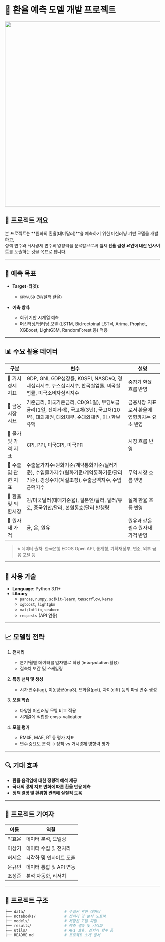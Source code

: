 # 💱 환율 예측 모델 개발 프로젝트

<p align="center">
  <img src="https://i.pinimg.com/736x/35/65/45/3565455fb9a97d8cc3366d9623861799.jpg" width="600"/>
</p>

## 📌 프로젝트 개요
본 프로젝트는 **원화의 환율(대미달러)**을 예측하기 위한 머신러닝 기반 모델을 개발하고,  
정책 변수와 거시경제 변수의 영향력을 분석함으로써 **실제 환율 결정 요인에 대한 인사이트**를 도출하는 것을 목표로 합니다.

---

## 🎯 예측 목표
- **Target (타겟):**  
  - `KRW/USD` (원/달러 환율)  

- **예측 방식:**  
  - 회귀 기반 시계열 예측  
  - 머신러닝/딥러닝 모델 (LSTM, Bidirectoinal LSTM, Arima, Prophet, XGBoost, LightGBM, RandomForest 등) 적용

---

## 📊 주요 활용 데이터

| 구분 | 변수 | 설명 |
|------|------|------|
| 🔹 거시경제 지표 | GDP, GNI, GDP성장률, KOSPI, NASDAQ, 경제심리지수, 뉴스심리지수, 한국실업률, 미국실업률, 미국소비자심리지수 | 중장기 환율 흐름 반영 |
| 🔸 금융시장 지표 | 기준금리, 미국기준금리, CD(91일), 무담보콜금리(1일, 전체거래), 국고채(3년), 국고채(10년), 대외채권, 대외채무, 순대외채권, 이ㅗ환보유액 | 금융시장 지표로서 환율에 영향끼치는 요소 반영 |
| 🔹 물가 및 가격 지표 | CPI, PPI, 미국CPI, 미국PPI | 시장 흐름 반영 |
| 🔸 수출입 관련 지표 | 수출물가지수(원화기준/계약통화기준/달러기준), 수입물가지수(원화기준/계약통화기준/달러기준), 경상수지(계절조정), 수출금액지수, 수입금액지수 | 무역 시장 흐름 반영 |
| 🔹 환율 및 외환시장 | 원/미국달러(매매기준율), 일본엔/달러, 달러/유로, 중국위안/달러, 본원통호(달러 발행량) | 실제 환율 흐름 반영 |
| 🔸 원자재 가격 | 금, 은, 원유 | 원유와 같은 필수 원자재 가격 반영 |

> ※ 데이터 출처: 한국은행 ECOS Open API, 통계청, 기획재정부, 연준, 외부 금융 포털 등

---

## 🔧 사용 기술

- **Language**: Python 3.11+
- **Library**:
  - `pandas`, `numpy`, `scikit-learn`, `tensorflow`, `keras`  
  - `xgboost`, `lightgbm`  
  - `matplotlib`, `seaborn`  
  - `requests` (API 연동)

---

## 📈 모델링 전략

1. **전처리**
   - 분기/월별 데이터를 일자별로 확장 (interpolation 활용)
   - 결측치 보간 및 스케일링

2. **특징 선택 및 생성**
   - 시차 변수(lag), 이동평균(ma3), 변화율(pct), 차이(diff) 등의 파생 변수 생성

3. **모델 학습**
   - 다양한 머신러닝 모델 비교 적용
   - 시계열에 적합한 cross-validation

4. **모델 평가**
   - RMSE, MAE, R² 등 평가 지표
   - 변수 중요도 분석 → 정책 vs 거시경제 영향력 평가

---

## 🔍 기대 효과
- **환율 움직임에 대한 정량적 해석 제공**
- **국내외 경제 지표 변화에 따른 환율 반응 예측**
- **정책 결정 및 환위험 관리에 실질적 도움**

---

## 👥 프로젝트 기여자

| 이름 | 역할 |
|------|------|
| 박효은 | 데이터 분석, 모델링 |
| 이상기 | 데이터 수집 및 전처리 |
| 허세은 | 시각화 및 인사이트 도출 |
| 문규빈 | 데이터 통합 및 API 연동 |
| 조성준 | 분석 자동화, 리서치 |

---

## 📂 프로젝트 구조

```bash
├── data/                  # 수집된 원천 데이터
├── notebooks/             # 전처리 및 분석 노트북
├── models/                # 저장된 모델 파일
├── results/               # 예측 결과 및 시각화
├── utils/                 # API 호출, 전처리 함수 등
├── README.md              # 프로젝트 소개 문서
